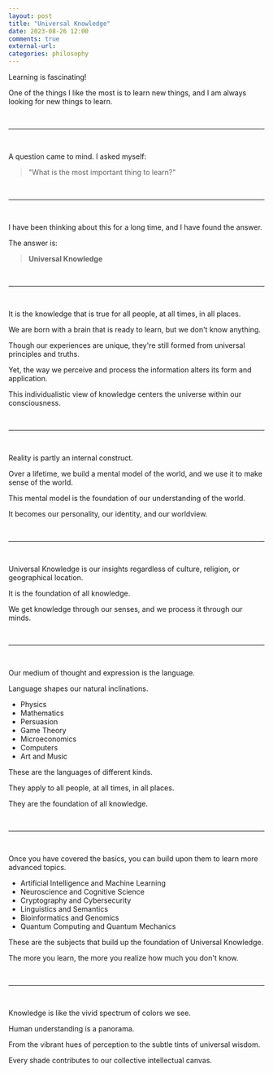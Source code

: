 ```yaml
---
layout: post
title: "Universal Knowledge"
date: 2023-08-26 12:00
comments: true
external-url:
categories: philosophy
---
```


Learning is fascinating!

One of the things I like the most is to learn new things, and I am always looking for new things to learn.

&nbsp;
&nbsp;

---

&nbsp;
&nbsp;

A question came to mind. I asked myself:

> "What is the most important thing to learn?"

&nbsp;
&nbsp;

---

&nbsp;
&nbsp;

I have been thinking about this for a long time, and I have found the answer.

The answer is:

> **Universal Knowledge**

&nbsp;
&nbsp;

---

&nbsp;
&nbsp;

It is the knowledge that is true for all people, at all times, in all places.

We are born with a brain that is ready to learn, but we don't know anything.

Though our experiences are unique, they're still formed from universal principles and truths.

Yet, the way we perceive and process the information alters its form and application.

This individualistic view of knowledge centers the universe within our consciousness.

&nbsp;
&nbsp;

---

&nbsp;
&nbsp;

Reality is partly an internal construct.

Over a lifetime, we build a mental model of the world, and we use it to make sense of the world.

This mental model is the foundation of our understanding of the world.

It becomes our personality, our identity, and our worldview.

&nbsp;
&nbsp;

---

&nbsp;
&nbsp;

Universal Knowledge is our insights regardless of culture, religion, or geographical location.

It is the foundation of all knowledge.

We get knowledge through our senses, and we process it through our minds.

&nbsp;
&nbsp;

---

&nbsp;
&nbsp;

Our medium of thought and expression is the language.

Language shapes our natural inclinations.

- Physics
- Mathematics
- Persuasion
- Game Theory
- Microeconomics
- Computers
- Art and Music

These are the languages of different kinds.

They apply to all people, at all times, in all places.

They are the foundation of all knowledge.

&nbsp;
&nbsp;

---

&nbsp;
&nbsp;

Once you have covered the basics, you can build upon them to learn more advanced topics.

- Artificial Intelligence and Machine Learning
- Neuroscience and Cognitive Science
- Cryptography and Cybersecurity
- Linguistics and Semantics
- Bioinformatics and Genomics
- Quantum Computing and Quantum Mechanics

These are the subjects that build up the foundation of Universal Knowledge.

The more you learn, the more you realize how much you don't know.

&nbsp;
&nbsp;

---

&nbsp;
&nbsp;

Knowledge is like the vivid spectrum of colors we see.

Human understanding is a panorama.

From the vibrant hues of perception to the subtle tints of universal wisdom.

Every shade contributes to our collective intellectual canvas.
